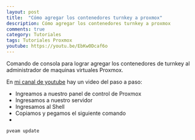 ```yaml
---
layout: post
title:  "Cómo agregar los contenedores turnkey a proxmox"
description: Cómo agregar los contenedores turnkey a proxmox
comments: true
category: Tutoriales
tags: Tutoriales Proxmox
youtube: https://youtu.be/EbKw0Dcaf6o
---
```

Comando de consola para lograr agregar los contenedores de turnkey al administrador de maquinas virtuales Proxmox.

En <a target="_blank" href="{{ page.youtube }}">mi canal de youtube</a> hay un video del paso a paso:

* Ingreamos a nuestro panel de control de Proxmox
* Ingresamos a nuestro servidor
* Ingresamos al Shell
* Copiamos y pegamos el siguiente comando
*
```C#
pveam update
```
